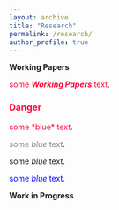 ```yaml
---
layout: archive
title: "Research"
permalink: /research/
author_profile: true
---
```


**Working Papers**

<span style="color:#ff0038">some ***Working Papers*** text</span>.

<h3 style="color:#ff0038">Danger</h3>
<span style="color:#ff0038">some *blue* text</span>.

<span style="color:gray">some *blue* text</span>.

<span style="color:$gray">some *blue* text</span>.

<span style="color:blue">some *blue* text</span>.


**Work in Progress**

